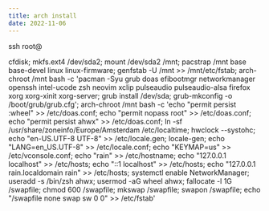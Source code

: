 ```yaml
---
title: arch install
date: 2022-11-06
---
```


ssh root@

cfdisk; mkfs.ext4 /dev/sda2; mount /dev/sda2 /mnt; pacstrap /mnt base base-devel linux linux-firmware; genfstab -U /mnt >> /mnt/etc/fstab; arch-chroot /mnt bash -c 'pacman -Syu grub doas efibootmgr networkmanager openssh intel-ucode zsh neovim xclip pulseaudio pulseaudio-alsa firefox xorg xorg-xinit xorg-server; grub install /dev/sda; grub-mkconfig -o /boot/grub/grub.cfg'; arch-chroot /mnt bash -c 'echo "permit persist :wheel" >> /etc/doas.conf; echo "permit nopass root" >> /etc/doas.conf; echo "permit persist ahwx" >> /etc/doas.conf; ln -sf /usr/share/zoneinfo/Europe/Amsterdam /etc/localtime; hwclock --systohc; echo "en-US.UTF-8 UTF-8" >> /etc/locale.gen; locale-gen; echo "LANG=en_US.UTF-8" >> /etc/locale.conf; echo "KEYMAP=us" >> /etc/vconsole.conf; echo "rain" >> /etc/hostname; echo "127.0.0.1 localhost" >> /etc/hosts; echo "::1 localhost" >> /etc/hosts; echo "127.0.0.1 rain.localdomain rain" >> /etc/hosts; systemctl enable NetworkManager; useradd -s /bin/zsh ahwx; usermod -aG wheel ahwx; fallocate -l 1G /swapfile; chmod 600 /swapfile; mkswap /swapfile; swapon /swapfile; echo "/swapfile none swap sw 0 0" >> /etc/fstab'
